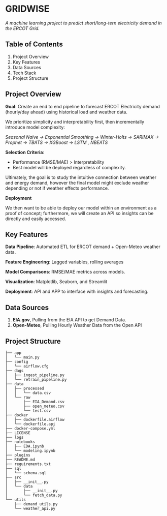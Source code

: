 # GRIDWISE

*A machine learning project to predict short/long-tern electricity demand in the ERCOT Grid.*


## **Table of Contents**
1. Project Overview
2. Key Features
3. Data Sources
4. Tech Stack
5. Project Structure

## Project Overview

**Goal**: Create an end to end pipeline to forecast ERCOT Electricity demand (hourly/day ahead) using historical load and weather data.

We prioritize simplicity and interpretability first, then incrementally introduce model complexity:  

*Seasonal Naive -> Exponential Smoothing -> Winter-Holts -> SARIMAX -> Prophet -> TBATS -> XGBoost -> LSTM , NBEATS*

**Selection Criteria**:  
- Performance (RMSE/MAE) > Interpretability  
- Best model will be deployed regardless of complexity.  


Ultimately, the goal is to study the intuitive connection between weather and energy demand, however the final model might exclude weather depending or not if weather effects performance.

**Deployment**


We then want to be able to deploy our model within an environment as a proof of concept; furthermore, we will create an API so insights can be directly and easily accessed.

## Key Features
**Data Pipeline**: Automated ETL for ERCOT demand + Open-Meteo weather data.

**Feature Engineering**: Lagged variables, rolling averages

**Model Comparisons**: RMSE/MAE metrics across models.

**Visualization**: Matplotlib, Seaborn, and Streamlit

**Deployment**: API and APP to interface with insights and forecasting.


## Data Sources

1. **EIA.gov**, Pulling from the EIA API to get Demand Data.
2. **Open-Meteo**,  Pulling Hourly Weather Data from the Open API





## Project Structure
```
├── app
│   └── main.py
├── config
│   └── airflow.cfg
├── dags
│   ├── ingest_pipeline.py
│   └── retrain_pipeline.py
├── data
│   ├── processed
│   │   └── data.csv
│   └── raw
│       ├── EIA_Demand.csv
│       ├── open_meteo.csv
│       └── test.csv
├── docker
│   ├── dockerfile.airflow
│   └── dockerfile.api
├── docker-compose.yml
├── LICENSE
├── logs
├── notebooks
│   ├── EDA.ipynb
│   └── modeling.ipynb
├── plugins
├── README.md
├── requirements.txt
├── sql
│   └── schema.sql
├── src
│   ├── __init__.py
│   └── data
│       ├── __init__.py
│       └── fetch_data.py
└── utils
    ├── demand_utils.py
    └── weather_api.py

```



